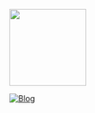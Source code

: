 <a href="https://www.youtube.com/watch?v=RgKAFK5djSk"><img align="" height="137px" src="https://github-readme-stats.vercel.app/api?username=black9&hide_title=true&hide_border=true&show_icons=true&include_all_commits=true&line_height=21&bg_color=0,EC6C6C,FFD479,FFFC79,73FA79&theme=graywhite" /><!-- wi*quL3fcV -->

[![Blog](https://img.shields.io/badge/-Blog-000?style=for-the-badge&logo=Microsoft&logoColor=fff)](https://blo9.xyz)
